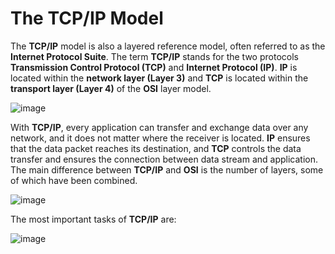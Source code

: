 # The TCP/IP Model

The **TCP/IP** model is also a layered reference model, often referred to as the **Internet Protocol Suite**. The term **TCP/IP** stands for the two protocols **Transmission Control Protocol (TCP)** and **Internet Protocol (IP)**. **IP** is located within the **network layer (Layer 3)** and **TCP** is located within the **transport layer (Layer 4)** of the **OSI** layer model.

![image](https://github.com/user-attachments/assets/db2e6bf9-501f-42a9-9da1-eb786ca644e5)

With **TCP/IP**, every application can transfer and exchange data over any network, and it does not matter where the receiver is located. **IP** ensures that the data packet reaches its destination, and **TCP** controls the data transfer and ensures the connection between data stream and application. The main difference between **TCP/IP** and **OSI** is the number of layers, some of which have been combined.

![image](https://github.com/user-attachments/assets/cbbe1afd-dc67-48d0-a0ce-efa77e74945e)

The most important tasks of **TCP/IP** are:

![image](https://github.com/user-attachments/assets/19e7fd29-0d85-47b0-b90a-6beb9ca96c9d)

